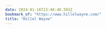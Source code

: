 ```yaml
---
date: 2024-01-16T23:48:48.591Z
bookmark_of: "https://www.hillelwayne.com/"
title: "Hillel Wayne"
---
```

